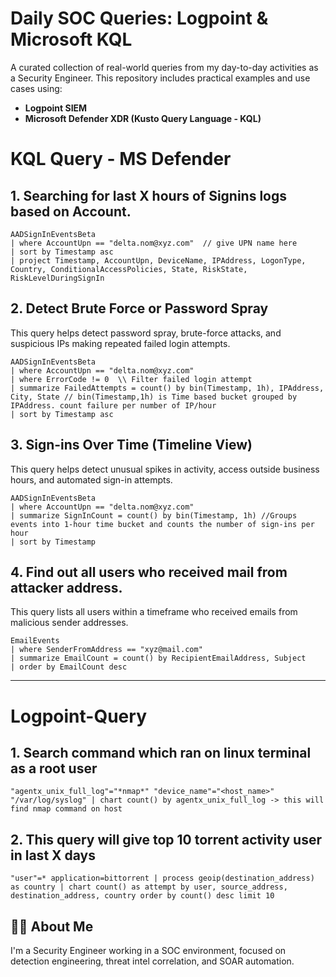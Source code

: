 # Daily SOC Queries: Logpoint & Microsoft KQL

A curated collection of real-world queries from my day-to-day activities as a Security Engineer. This repository includes practical examples and use cases using: 
- **Logpoint SIEM**
- **Microsoft Defender XDR (Kusto Query Language - KQL)**




# KQL Query - MS Defender

## 1. Searching for last X hours of Signins logs based on Account.

```kusto
AADSignInEventsBeta
| where AccountUpn == "delta.nom@xyz.com"  // give UPN name here
| sort by Timestamp asc
| project Timestamp, AccountUpn, DeviceName, IPAddress, LogonType, Country, ConditionalAccessPolicies, State, RiskState, RiskLevelDuringSignIn
```


## 2. Detect Brute Force or Password Spray
This query helps detect password spray, brute-force attacks, and suspicious IPs making repeated failed login attempts.
```kusto
AADSignInEventsBeta
| where AccountUpn == "delta.nom@xyz.com"
| where ErrorCode != 0  \\ Filter failed login attempt
| summarize FailedAttempts = count() by bin(Timestamp, 1h), IPAddress, City, State // bin(Timestamp,1h) is Time based bucket grouped by IPAddress. count failure per number of IP/hour
| sort by Timestamp asc
```

## 3. Sign-ins Over Time (Timeline View)
This query helps detect unusual spikes in activity, access outside business hours, and automated sign-in attempts.
```kusto
AADSignInEventsBeta
| where AccountUpn == "delta.nom@xyz.com"
| summarize SignInCount = count() by bin(Timestamp, 1h) //Groups events into 1-hour time bucket and counts the number of sign-ins per hour
| sort by Timestamp
```

## 4. Find out all users who received mail from attacker address.
This query lists all users within a timeframe who received emails from malicious sender addresses.
```kusto
EmailEvents
| where SenderFromAddress == "xyz@mail.com"
| summarize EmailCount = count() by RecipientEmailAddress, Subject
| order by EmailCount desc
```

---

# Logpoint-Query

## 1. Search command which ran on linux terminal as a root user 
```plaintext
"agentx_unix_full_log"="*nmap*" "device_name"="<host_name>" "/var/log/syslog" | chart count() by agentx_unix_full_log -> this will find nmap command on host
```

## 2. This query will give top 10 torrent activity user in last X days
```plaintext
"user"=* application=bittorrent | process geoip(destination_address) as country | chart count() as attempt by user, source_address, destination_address, country order by count() desc limit 10  
```



## 👨‍💻 About Me

I'm a Security Engineer working in a SOC environment, focused on detection engineering, threat intel correlation, and SOAR automation.
